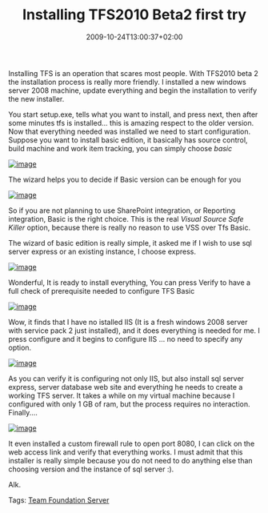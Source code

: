 ﻿---
title: "Installing TFS2010 Beta2 first try"
description: ""
date: 2009-10-24T13:00:37+02:00
draft: false
tags: [Tfs]
categories: [Team Foundation Server]
---
Installing TFS is an operation that scares most people. With TFS2010 beta 2 the installation process is really more friendly. I installed a new windows server 2008 machine, update everything and begin the installation to verify the new installer.

You start setup.exe, tells what you want to install, and press next, then after some minutes tfs is installed... this is amazing respect to the older version. Now that everything needed was installed we need to start configuration. Suppose you want to install basic edition, it basically has source control, build machine and work item tracking, you can simply choose *basic*

[![image](https://www.codewrecks.com/blog/wp-content/uploads/2009/10/image-thumb11.png "image")](https://www.codewrecks.com/blog/wp-content/uploads/2009/10/image11.png)

The wizard helps you to decide if Basic version can be enough for you

[![image](https://www.codewrecks.com/blog/wp-content/uploads/2009/10/image-thumb12.png "image")](https://www.codewrecks.com/blog/wp-content/uploads/2009/10/image12.png)

So if you are not planning to use SharePoint integration, or Reporting integration, Basic is the right choice. This is the real *Visual Source Safe Killer* option, because there is really no reason to use VSS over Tfs Basic.

The wizard of basic edition is really simple, it asked me if I wish to use sql server express or an existing instance, I choose express.

[![image](https://www.codewrecks.com/blog/wp-content/uploads/2009/10/image-thumb13.png "image")](https://www.codewrecks.com/blog/wp-content/uploads/2009/10/image13.png)

Wonderful, It is ready to install everything, You can press Verify to have a full check of prerequisite needed to configure TFS Basic

[![image](https://www.codewrecks.com/blog/wp-content/uploads/2009/10/image-thumb14.png "image")](https://www.codewrecks.com/blog/wp-content/uploads/2009/10/image14.png)

Wow, it finds that I have no istalled IIS (It is a fresh windows 2008 server with service pack 2 just installed), and it does everything is needed for me. I press configure and it begins to configure IIS ... no need to specify any option.

[![image](https://www.codewrecks.com/blog/wp-content/uploads/2009/10/image-thumb15.png "image")](https://www.codewrecks.com/blog/wp-content/uploads/2009/10/image15.png)

As you can verify it is configuring not only IIS, but also install sql server express, server database web site and everything he needs to create a working TFS server. It takes a while on my virtual machine because I configured with only 1 GB of ram, but the process requires no interaction. Finally....

[![image](https://www.codewrecks.com/blog/wp-content/uploads/2009/10/image-thumb16.png "image")](https://www.codewrecks.com/blog/wp-content/uploads/2009/10/image16.png)

It even installed a custom firewall rule to open port 8080, I can click on the web access link and verify that everything works. I must admit that this installer is really simple because you do not need to do anything else than choosing version and the instance of sql server :).

Alk.

Tags: [Team Foundation Server](http://technorati.com/tag/Team%20Foundation%20Server)
